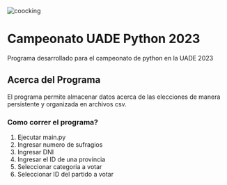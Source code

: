 
![coocking](https://github.com/marcosvillar4/Etapa-2-/blob/experimentalfran/COCOS.png)

# Campeonato UADE Python 2023
Programa desarrollado para el campeonato de python en la UADE 2023

## Acerca del Programa
El programa permite almacenar datos acerca de las elecciones de manera persistente y organizada en archivos csv.

### Como correr el programa?
1. Ejecutar main.py
2. Ingresar numero de sufragios
3. Ingresar DNI
4. Ingresar el ID de una provincia
5. Seleccionar categoria a votar
6. Seleccionar ID del partido a votar
